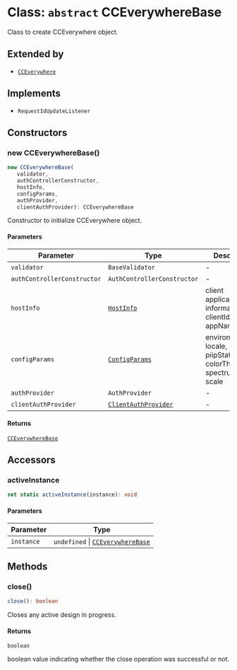 # Class: `abstract` CCEverywhereBase

Class to create CCEverywhere object.

## Extended by

- [`CCEverywhere`](../../3p/cc-everywhere/classes/cc-everywhere.md)

## Implements

- `RequestIdUpdateListener`

## Constructors

### new CCEverywhereBase()

```ts
new CCEverywhereBase(
   validator, 
   authControllerConstructor, 
   hostInfo, 
   configParams, 
   authProvider, 
   clientAuthProvider): CCEverywhereBase
```

Constructor to initialize CCEverywhere object.

#### Parameters

| Parameter | Type | Description |
| ------ | ------ | ------ |
| `validator` | `BaseValidator` | - |
| `authControllerConstructor` | `AuthControllerConstructor` | - |
| `hostInfo` | [`HostInfo`](../../../../shared/src/types/host-info-types/type-aliases/host-info.md) | client application information - clientId, appName |
| `configParams` | [`ConfigParams`](../../../../shared/src/types/host-info-types/type-aliases/config-params.md) | environment, locale, piipStatus, colorTheme, spectrumTheme, scale |
| `authProvider` | `AuthProvider` | - |
| `clientAuthProvider` | [`ClientAuthProvider`](../../../../shared/src/types/client-authentication-types/interfaces/client-auth-provider.md) | - |

#### Returns

[`CCEverywhereBase`](cc-everywhere-base.md)

## Accessors

### activeInstance

```ts
set static activeInstance(instance): void
```

#### Parameters

| Parameter | Type |
| ------ | ------ |
| `instance` | `undefined` \| [`CCEverywhereBase`](cc-everywhere-base.md) |

## Methods

### close()

```ts
close(): boolean
```

Closes any active design in progress.

#### Returns

`boolean`

boolean value indicating whether the close operation was successful or not.
